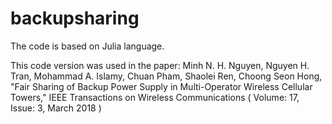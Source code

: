 # backupsharing

The code is based on Julia language.

This code version was used in the paper: 
Minh N. H. Nguyen, Nguyen H. Tran, Mohammad A. Islamy, Chuan Pham, Shaolei Ren, Choong Seon Hong, 
"Fair Sharing of Backup Power Supply in Multi-Operator Wireless Cellular Towers," IEEE Transactions on Wireless Communications ( Volume: 17, Issue: 3, March 2018 )
